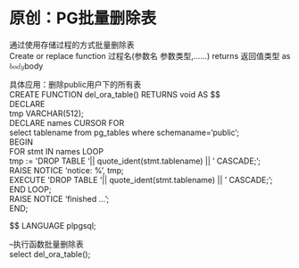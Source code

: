 # 原创：PG批量删除表

通过使用存储过程的方式批量删除表<br/>
Create or replace function 过程名(参数名 参数类型,……) returns 返回值类型 as <math><semantics><mrow><mi>b</mi><mi>o</mi><mi>d</mi><mi>y</mi></mrow><annotation encoding="application/x-tex">body</annotation></semantics></math>body

具体应用：删除public用户下的所有表<br/>
CREATE FUNCTION del_ora_table() RETURNS void AS $$<br/>
DECLARE<br/>
tmp VARCHAR(512);<br/>
DECLARE names CURSOR FOR<br/>
select tablename from pg_tables where schemaname=‘public’;<br/>
BEGIN<br/>
FOR stmt IN names LOOP<br/>
tmp := 'DROP TABLE ‘|| quote_ident(stmt.tablename) || ’ CASCADE;’;<br/>
RAISE NOTICE ‘notice: %’, tmp;<br/>
EXECUTE 'DROP TABLE ‘|| quote_ident(stmt.tablename) || ’ CASCADE;’;<br/>
END LOOP;<br/>
RAISE NOTICE ‘finished …’;<br/>
END;

$$ LANGUAGE plpgsql;

–执行函数批量删除表<br/>
select del_ora_table();

